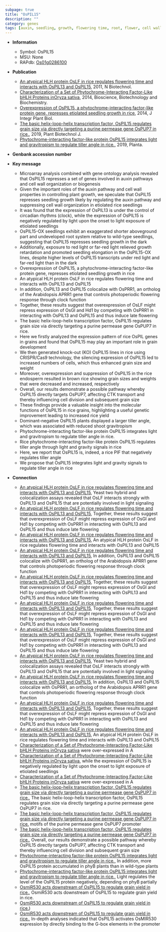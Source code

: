 ```yaml
---
subpage: true
title: "OsPIL15"
description: ""
category: genes
tags: [auxin, seedling, growth, flowering time, root, flower, cell wall, transcription factor, grain, development, yield, grain size, cell division, endosperm, shoot gravitropism, shoot, tiller, tiller angle]
---
```


* **Information**  
    + Symbol: OsPIL15  
    + MSU: None  
    + RAPdb: [Os01g0286100](http://rapdb.dna.affrc.go.jp/viewer/gbrowse_details/irgsp1?name=Os01g0286100)  

* **Publication**  
    + [An atypical HLH protein OsLF in rice regulates flowering time and interacts with OsPIL13 and OsPIL15](http://www.ncbi.nlm.nih.gov/pubmed?term=An+atypical+HLH+protein+OsLF+in+rice+regulates+flowering+time+and+interacts+with+OsPIL13+and+OsPIL15%5BTitle%5D), 2011, N Biotechnol.
    + [Characterization of a Set of Phytochrome-Interacting Factor-Like bHLH Proteins inOryza sativa](http://www.ncbi.nlm.nih.gov/pubmed?term=Characterization+of+a+Set+of+Phytochrome-Interacting+Factor-Like+bHLH+Proteins+inOryza+sativa%5BTitle%5D), 2014, Bioscience, Biotechnology and Biochemistry.
    + [Overexpression of OsPIL15, a phytochrome-interacting factor-like protein gene, represses etiolated seedling growth in rice](http://www.ncbi.nlm.nih.gov/pubmed?term=Overexpression+of+OsPIL15,+a+phytochrome-interacting+factor-like+protein+gene,+represses+etiolated+seedling+growth+in+rice%5BTitle%5D), 2014, J Integr Plant Biol.
    + [The basic helix-loop-helix transcription factor, OsPIL15 regulates grain size via directly targeting a purine permease gene OsPUP7 in rice.](http://www.ncbi.nlm.nih.gov/pubmed?term=The+basic+helix-loop-helix+transcription+factor,+OsPIL15+regulates+grain+size+via+directly+targeting+a+purine+permease+gene+OsPUP7+in+rice.%5BTitle%5D), 2019, Plant Biotechnol J.
    + [Phytochrome-interacting factor-like protein OsPIL15 integrates light and gravitropism to regulate tiller angle in rice.](http://www.ncbi.nlm.nih.gov/pubmed?term=Phytochrome-interacting+factor-like+protein+OsPIL15+integrates+light+and+gravitropism+to+regulate+tiller+angle+in+rice.%5BTitle%5D), 2019, Planta.

* **Genbank accession number**  

* **Key message**  
    + Microarray analysis combined with gene ontology analysis revealed that OsPIL15 represses a set of genes involved in auxin pathways and cell wall organization or biogenesis
    + Given the important roles of the auxin pathway and cell wall properties in controlling plant growth, we speculate that OsPIL15 represses seedling growth likely by regulating the auxin pathway and suppressing cell wall organization in etiolated rice seedlings
    + It was found that the expression of OsPIL13 is under the control of circadian rhythms (clock), while the expression of OsPIL15 is negatively regulated by light upon the onset to light exposure of etiolated seedlings
    + OsPIL15-OX seedlings exhibit an exaggerated shorter aboveground part and undeveloped root system relative to wild-type seedlings, suggesting that OsPIL15 represses seedling growth in the dark
    + Additionally, exposure to red light or far-red light relieved growth retardation and promoted seedling elongation in the OsPIL15-OX lines, despite higher levels of OsPIL15 transcripts under red light and far-red light than in the dark
    + Overexpression of OsPIL15, a phytochrome-interacting factor-like protein gene, represses etiolated seedling growth in rice
    + An atypical HLH protein OsLF in rice regulates flowering time and interacts with OsPIL13 and OsPIL15
    + In addition, OsPIL13 and OsPIL15 colocalize with OsPRR1, an ortholog of the Arabidopsis APRR1 gene that controls photoperiodic flowering response through clock function
    + Together, these results suggest that overexpression of OsLF might repress expression of OsGI and Hd1 by competing with OsPRR1 in interacting with OsPIL13 and OsPIL15 and thus induce late flowering
    + The basic helix-loop-helix transcription factor, OsPIL15 regulates grain size via directly targeting a purine permease gene OsPUP7 in rice.
    + Here we firstly analyzed the expression pattern of rice OsPIL genes in grains and found that OsPIL15 may play an important role in grain development
    + We then generated knock-out (KO) OsPIL15 lines in rice using CRISPR/Cas9 technology, the silencing expression of OsPIL15 led to increased numbers of cells, which thus enhanced grain size and weight
    + Moreover, overexpression and suppression of OsPIL15 in the rice endosperm resulted in brown rice showing grain sizes and weights that were decreased and increased, respectively
    + Overall, our results demonstrate a possible pathway whereby OsPIL15 directly targets OsPUP7, affecting CTK transport and thereby influencing cell division and subsequent grain size
    + These findings provide a valuable insight into the molecular functions of OsPIL15 in rice grains, highlighting a useful genetic improvement leading to increased rice yield
    + Dominant-negative OsPIL15 plants displayed a larger tiller angle, which was associated with reduced shoot gravitropism
    + Phytochrome-interacting factor-like protein OsPIL15 integrates light and gravitropism to regulate tiller angle in rice.
    + Rice phytochrome-interacting factor-like protein OsPIL15 regulates tiller angle through light and gravity signals in rice
    + Here, we report that OsPIL15 is, indeed, a rice PIF that negatively regulates tiller angle
    + We propose that OsPIL15 integrates light and gravity signals to regulate tiller angle in rice

* **Connection**  
    + [An atypical HLH protein OsLF in rice regulates flowering time and interacts with OsPIL13 and OsPIL15](http://www.ncbi.nlm.nih.gov/pubmed?term=An+atypical+HLH+protein+OsLF+in+rice+regulates+flowering+time+and+interacts+with+OsPIL13+and+OsPIL15%5BTitle%5D), Yeast two hybrid and colocalization assays revealed that OsLF interacts strongly with OsPIL13 and OsPIL15 that are potentially involved in light signaling
    + [An atypical HLH protein OsLF in rice regulates flowering time and interacts with OsPIL13 and OsPIL15](http://www.ncbi.nlm.nih.gov/pubmed?term=An+atypical+HLH+protein+OsLF+in+rice+regulates+flowering+time+and+interacts+with+OsPIL13+and+OsPIL15%5BTitle%5D), Together, these results suggest that overexpression of OsLF might repress expression of OsGI and Hd1 by competing with OsPRR1 in interacting with OsPIL13 and OsPIL15 and thus induce late flowering
    + [An atypical HLH protein OsLF in rice regulates flowering time and interacts with OsPIL13 and OsPIL15](http://www.ncbi.nlm.nih.gov/pubmed?term=An+atypical+HLH+protein+OsLF+in+rice+regulates+flowering+time+and+interacts+with+OsPIL13+and+OsPIL15%5BTitle%5D), An atypical HLH protein OsLF in rice regulates flowering time and interacts with OsPIL13 and OsPIL15
    + [An atypical HLH protein OsLF in rice regulates flowering time and interacts with OsPIL13 and OsPIL15](http://www.ncbi.nlm.nih.gov/pubmed?term=An+atypical+HLH+protein+OsLF+in+rice+regulates+flowering+time+and+interacts+with+OsPIL13+and+OsPIL15%5BTitle%5D), In addition, OsPIL13 and OsPIL15 colocalize with OsPRR1, an ortholog of the Arabidopsis APRR1 gene that controls photoperiodic flowering response through clock function
    + [An atypical HLH protein OsLF in rice regulates flowering time and interacts with OsPIL13 and OsPIL15](http://www.ncbi.nlm.nih.gov/pubmed?term=An+atypical+HLH+protein+OsLF+in+rice+regulates+flowering+time+and+interacts+with+OsPIL13+and+OsPIL15%5BTitle%5D), Together, these results suggest that overexpression of OsLF might repress expression of OsGI and Hd1 by competing with OsPRR1 in interacting with OsPIL13 and OsPIL15 and thus induce late flowering
    + [An atypical HLH protein OsLF in rice regulates flowering time and interacts with OsPIL13 and OsPIL15](http://www.ncbi.nlm.nih.gov/pubmed?term=An+atypical+HLH+protein+OsLF+in+rice+regulates+flowering+time+and+interacts+with+OsPIL13+and+OsPIL15%5BTitle%5D), Together, these results suggest that overexpression of OsLF might repress expression of OsGI and Hd1 by competing with OsPRR1 in interacting with OsPIL13 and OsPIL15 and thus induce late flowering
    + [An atypical HLH protein OsLF in rice regulates flowering time and interacts with OsPIL13 and OsPIL15](http://www.ncbi.nlm.nih.gov/pubmed?term=An+atypical+HLH+protein+OsLF+in+rice+regulates+flowering+time+and+interacts+with+OsPIL13+and+OsPIL15%5BTitle%5D), Together, these results suggest that overexpression of OsLF might repress expression of OsGI and Hd1 by competing with OsPRR1 in interacting with OsPIL13 and OsPIL15 and thus induce late flowering
    + [An atypical HLH protein OsLF in rice regulates flowering time and interacts with OsPIL13 and OsPIL15](http://www.ncbi.nlm.nih.gov/pubmed?term=An+atypical+HLH+protein+OsLF+in+rice+regulates+flowering+time+and+interacts+with+OsPIL13+and+OsPIL15%5BTitle%5D), Yeast two hybrid and colocalization assays revealed that OsLF interacts strongly with OsPIL13 and OsPIL15 that are potentially involved in light signaling
    + [An atypical HLH protein OsLF in rice regulates flowering time and interacts with OsPIL13 and OsPIL15](http://www.ncbi.nlm.nih.gov/pubmed?term=An+atypical+HLH+protein+OsLF+in+rice+regulates+flowering+time+and+interacts+with+OsPIL13+and+OsPIL15%5BTitle%5D), In addition, OsPIL13 and OsPIL15 colocalize with OsPRR1, an ortholog of the Arabidopsis APRR1 gene that controls photoperiodic flowering response through clock function
    + [An atypical HLH protein OsLF in rice regulates flowering time and interacts with OsPIL13 and OsPIL15](http://www.ncbi.nlm.nih.gov/pubmed?term=An+atypical+HLH+protein+OsLF+in+rice+regulates+flowering+time+and+interacts+with+OsPIL13+and+OsPIL15%5BTitle%5D), Together, these results suggest that overexpression of OsLF might repress expression of OsGI and Hd1 by competing with OsPRR1 in interacting with OsPIL13 and OsPIL15 and thus induce late flowering
    + [An atypical HLH protein OsLF in rice regulates flowering time and interacts with OsPIL13 and OsPIL15](http://www.ncbi.nlm.nih.gov/pubmed?term=An+atypical+HLH+protein+OsLF+in+rice+regulates+flowering+time+and+interacts+with+OsPIL13+and+OsPIL15%5BTitle%5D), An atypical HLH protein OsLF in rice regulates flowering time and interacts with OsPIL13 and OsPIL15
    + [Characterization of a Set of Phytochrome-Interacting Factor-Like bHLH Proteins inOryza sativa](OsPIL11+to+OsPIL15) were over-expressed in A
    + [Characterization of a Set of Phytochrome-Interacting Factor-Like bHLH Proteins inOryza sativa](clock), while the expression of OsPIL15 is negatively regulated by light upon the onset to light exposure of etiolated seedlings
    + [Characterization of a Set of Phytochrome-Interacting Factor-Like bHLH Proteins inOryza sativa](OsPIL11+to+OsPIL15) were over-expressed in A
    + [The basic helix-loop-helix transcription factor, OsPIL15 regulates grain size via directly targeting a purine permease gene OsPUP7 in rice.](http://www.ncbi.nlm.nih.gov/pubmed?term=The+basic+helix-loop-helix+transcription+factor,+OsPIL15+regulates+grain+size+via+directly+targeting+a+purine+permease+gene+OsPUP7+in+rice.%5BTitle%5D), The basic helix-loop-helix transcription factor, OsPIL15 regulates grain size via directly targeting a purine permease gene OsPUP7 in rice.
    + [The basic helix-loop-helix transcription factor, OsPIL15 regulates grain size via directly targeting a purine permease gene OsPUP7 in rice.](CACGCG) motifs of the purine permease gene OsPUP7 promoter
    + [The basic helix-loop-helix transcription factor, OsPIL15 regulates grain size via directly targeting a purine permease gene OsPUP7 in rice.](http://www.ncbi.nlm.nih.gov/pubmed?term=The+basic+helix-loop-helix+transcription+factor,+OsPIL15+regulates+grain+size+via+directly+targeting+a+purine+permease+gene+OsPUP7+in+rice.%5BTitle%5D),  Overall, our results demonstrate a possible pathway whereby OsPIL15 directly targets OsPUP7, affecting CTK transport and thereby influencing cell division and subsequent grain size
    + [Phytochrome-interacting factor-like protein OsPIL15 integrates light and gravitropism to regulate tiller angle in rice.](http://www.ncbi.nlm.nih.gov/pubmed?term=Phytochrome-interacting+factor-like+protein+OsPIL15+integrates+light+and+gravitropism+to+regulate+tiller+angle+in+rice.%5BTitle%5D),  In addition, more OsPIL15 protein accumulated in phyB plants than in wild-type plants
    + [Phytochrome-interacting factor-like protein OsPIL15 integrates light and gravitropism to regulate tiller angle in rice.](http://www.ncbi.nlm.nih.gov/pubmed?term=Phytochrome-interacting+factor-like+protein+OsPIL15+integrates+light+and+gravitropism+to+regulate+tiller+angle+in+rice.%5BTitle%5D),  Light regulates the level of the OsPIL15 protein negatively, depending on phyB partially
    + [OsmiR530 acts downstream of OsPIL15 to regulate grain yield in rice.](http://www.ncbi.nlm.nih.gov/pubmed?term=OsmiR530+acts+downstream+of+OsPIL15+to+regulate+grain+yield+in+rice.%5BTitle%5D), OsmiR530 acts downstream of OsPIL15 to regulate grain yield in rice.
    + [OsmiR530 acts downstream of OsPIL15 to regulate grain yield in rice.](OsPIL15))
    + [OsmiR530 acts downstream of OsPIL15 to regulate grain yield in rice.](http://www.ncbi.nlm.nih.gov/pubmed?term=OsmiR530+acts+downstream+of+OsPIL15+to+regulate+grain+yield+in+rice.%5BTitle%5D),  In-depth analyses indicated that OsPIL15 activates OsMIR530 expression by directly binding to the G-box elements in the promoter



